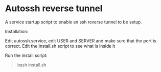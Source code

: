 # Autossh reverse tunnel

A service startup script to enable an ssh reverse tunnel to be setup. 

Installation:

Edit autossh.service, edit USER and SERVER and make sure that the port is correct. 
Edit the install.sh script to see what is inside it

Run the install script:
> bash install.sh
